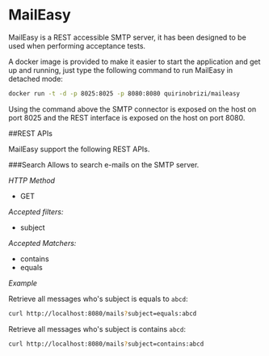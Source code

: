 # MailEasy

MailEasy is a REST accessible SMTP server, it has been designed to be used when performing acceptance tests.

A docker image is provided to make it easier to start the application and get up and running, just type the following command to run MailEasy in detached mode: 
```bash
docker run -t -d -p 8025:8025 -p 8080:8080 quirinobrizi/maileasy
```

Using the command above the SMTP connector is exposed on the host on port 8025 and the REST interface is exposed on the host on port 8080.

##REST APIs

MailEasy support the following REST APIs.

###Search
Allows to search e-mails on the SMTP server.

*HTTP Method*
 
 - GET

*Accepted filters:*

 - subject

*Accepted Matchers:*

 - contains
 - equals
 
*Example*
 
Retrieve all messages who's subject is equals to `abcd`:
```bash
curl http://localhost:8080/mails?subject=equals:abcd 
```

Retrieve all messages who's subject is contains `abcd`:
```bash
curl http://localhost:8080/mails?subject=contains:abcd 
```